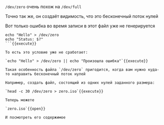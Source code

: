 `/dev/zero` очень похож на `/dev/full`

Точно так же, он создаёт видимость, что это бесконечный поток нулей

Вот только ошибка во время записи в этот файл уже не генерируется

```
echo "Hello" > /dev/zero
echo "Status: $?"
```{{execute}}

То есть это условие уже не сработает:

`echo "Hello" > /dev/zero || echo "Произошла ошибка"`{{execute}}

Такая особенность файла `/dev/zero` пригодится, когда вам нужно куда-то направить бесконечный поток нулей

Например, создать файл, состоящий из одних нулей заданного размера:

`head -c 30 /dev/zero > zero.iso`{{execute}}

Теперь можете

`zero.iso`{{open}}

И посмотреть его содержимое